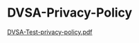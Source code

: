 # DVSA-Privacy-Policy

[DVSA-Test-privacy-policy.pdf](https://github.com/user-attachments/files/19675405/DVSA-Test-privacy-policy.pdf)
